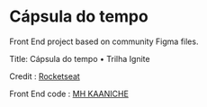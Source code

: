 # Cápsula do tempo
Front End project based on community Figma files. 

Title: Cápsula do tempo • Trilha Ignite

Credit :  [Rocketseat](https://www.figma.com/@rocketseat)

Front End code : [MH KAANICHE](https://github.com/MHKAANICHE)
